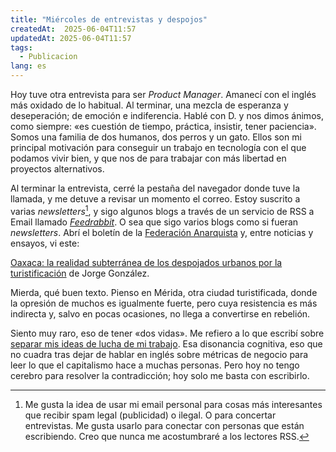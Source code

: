 ```yaml
---
title: "Miércoles de entrevistas y despojos"
createdAt:  2025-06-04T11:57
updatedAt: 2025-06-04T11:57
tags:
  - Publicacion
lang: es
---
```


Hoy tuve otra entrevista para ser *Product Manager*. Amanecí con el inglés más oxidado de lo habitual. Al terminar, una mezcla de esperanza y deseperación; de emoción e indiferencia. Hablé con D. y nos dimos ánimos, como siempre: «es cuestión de tiempo, práctica, insistir, tener paciencia». Somos una familia de dos humanos, dos perros y un gato. Ellos son mi principal motivación para conseguir un trabajo en tecnología con el que podamos vivir bien, y que nos de para trabajar con más libertad en proyectos alternativos.

Al terminar la entrevista, cerré la pestaña del navegador donde tuve la llamada, y me detuve a revisar un momento el correo. Estoy suscrito a varias *newsletters*[^1], y sigo algunos blogs a través de un servicio de RSS a Email llamado [*Feedrabbit*](https://feedrabbit.com/). O sea que sigo varios blogs como si fueran *newsletters*. Abrí el boletín de la [Federación Anarquista](https://www.federacionanarquista.net/) y, entre noticias y ensayos, vi este:

[^1]: Me gusta la idea de usar mi email personal para cosas más interesantes que recibir spam legal (publicidad) o ilegal. O para concertar entrevistas. Me gusta usarlo para conectar con personas que están escribiendo. Creo que nunca me acostumbraré a los lectores RSS.

[Oaxaca: la realidad subterránea de los despojados urbanos por la turistificación](https://radiozapatista.org/?p=50983) de Jorge González.

Mierda, qué buen texto. Pienso en Mérida, otra ciudad turistificada, donde la opresión de muchos es igualmente fuerte, pero cuya resistencia es más indirecta y, salvo en pocas ocasiones, no llega a convertirse en rebelión.

Siento muy raro, eso de tener «dos vidas». Me refiero a lo que escribí sobre [separar mis ideas de lucha de mi trabajo](separar-trabajo-de-proposito). Esa disonancia cognitiva, eso que no cuadra tras dejar de hablar en inglés sobre métricas de negocio para leer lo que el capitalismo hace a muchas personas. Pero hoy no tengo cerebro para resolver la contradicción; hoy solo me basta con escribirlo.
